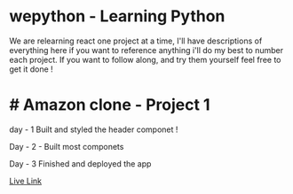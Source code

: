 # wepython - Learning Python

We are relearning react one project at a time, I'll have descriptions of everything here if you want to reference anything i'll do my best to number each project. If you want to follow along, and try them yourself feel free to get it done !

# # Amazon clone - Project 1

day - 1 
        Built and styled the header componet ! 

Day - 2 -
        Built most componets

Day - 3 
        Finished and deployed the app

[Live Link](https://eshop-96427.firebaseapp.com/)
